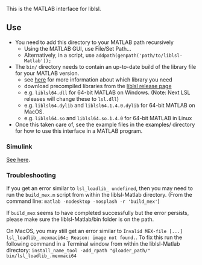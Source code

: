 This is the MATLAB interface for liblsl.

## Use

* You need to add this directory to your MATLAB path recursively
    * Using the MATLAB GUI, use File/Set Path...
    * Alternatively, in a script, use `addpath(genpath('path/to/liblsl-Matlab'));`
* The `bin/` directory needs to contain an up-to-date build of the library file for your MATLAB version.
    * see [here](https://labstreaminglayer.readthedocs.io/info/faqs.html#binaries) for more information about which library you need
    * download precompiled libraries from the [liblsl release page](https://github.com/sccn/liblsl/releases)
    * e.g. `liblsl64.dll` for 64-bit MATLAB on Windows. (Note: Next LSL releases will change these to `lsl.dll`)
    * e.g. `liblsl64.dylib` and `liblsl64.1.4.0.dylib` for 64-bit MATLAB on MacOS.
    * e.g. `liblsl64.so` and `liblsl64.so.1.4.0` for 64-bit MATLAB in Linux
* Once this taken care of, see the example files in the examples/ directory for how to use this interface in a MATLAB program.

### Simulink

[See here](https://bitbucket.org/neatlabs/simbsi/wiki/LSL%20signal%20acquisition%20example).

### Troubleshooting

If you get an error similar to `lsl_loadlib_ undefined`, then you may need to run the `build_mex.m` script from within the liblsl-Matlab directory.
(From the command line: `matlab -nodesktop -nosplash -r 'build_mex'`)

If `build_mex` seems to have completed successfully but the error persists, please make sure the liblsl-Matlab/bin folder is on the path.

On MacOS, you may still get an error similar to `Invalid MEX-file [...] lsl_loadlib_.mexmaci64; Reason: image not found.`. To fix this run the following command in a Terminal window from within the liblsl-Matlab directory: `install_name_tool -add_rpath "@loader_path/" bin/lsl_loadlib_.mexmaci64`
